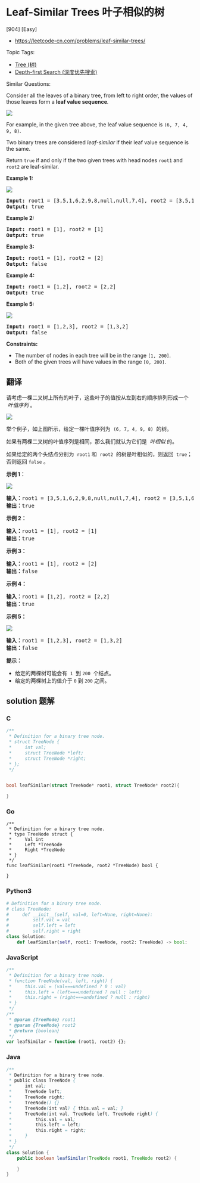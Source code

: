 # Leaf-Similar Trees 叶子相似的树

[904] [Easy]

- https://leetcode-cn.com/problems/leaf-similar-trees/

Topic Tags:

- [Tree (树)](https://leetcode-cn.com/tag/tree/)
- [Depth-first Search (深度优先搜索)](https://leetcode-cn.com/tag/depth-first-search/)

Similar Questions:

Consider all the leaves of a binary tree, from left to right order, the values of those leaves form a **leaf value sequence**_._

![](https://s3-lc-upload.s3.amazonaws.com/uploads/2018/07/16/tree.png)

For example, in the given tree above, the leaf value sequence is `(6, 7, 4, 9, 8)`.

Two binary trees are considered *leaf-similar* if their leaf value sequence is the same.

Return `true` if and only if the two given trees with head nodes `root1` and `root2` are leaf-similar.

**Example 1:**

![](https://assets.leetcode.com/uploads/2020/09/03/leaf-similar-1.jpg)

<pre><strong>Input:</strong> root1 = [3,5,1,6,2,9,8,null,null,7,4], root2 = [3,5,1,6,7,4,2,null,null,null,null,null,null,9,8]
<strong>Output:</strong> true
</pre>

**Example 2:**

<pre><strong>Input:</strong> root1 = [1], root2 = [1]
<strong>Output:</strong> true
</pre>

**Example 3:**

<pre><strong>Input:</strong> root1 = [1], root2 = [2]
<strong>Output:</strong> false
</pre>

**Example 4:**

<pre><strong>Input:</strong> root1 = [1,2], root2 = [2,2]
<strong>Output:</strong> true
</pre>

**Example 5:**

![](https://assets.leetcode.com/uploads/2020/09/03/leaf-similar-2.jpg)

<pre><strong>Input:</strong> root1 = [1,2,3], root2 = [1,3,2]
<strong>Output:</strong> false
</pre>

**Constraints:**

- The number of nodes in each tree will be in the range `[1, 200]`.
- Both of the given trees will have values in the range `[0, 200]`.

## 翻译

请考虑一棵二叉树上所有的叶子，这些叶子的值按从左到右的顺序排列形成一个  *叶值序列* 。

![](https://s3-lc-upload.s3.amazonaws.com/uploads/2018/07/16/tree.png)

举个例子，如上图所示，给定一棵叶值序列为  `(6, 7, 4, 9, 8)`  的树。

如果有两棵二叉树的叶值序列是相同，那么我们就认为它们是  *叶相似* 的。

如果给定的两个头结点分别为  `root1` 和  `root2`  的树是叶相似的，则返回  `true`；否则返回 `false` 。

**示例 1：**

![](https://assets.leetcode.com/uploads/2020/09/03/leaf-similar-1.jpg)

<pre><strong>输入：</strong>root1 = [3,5,1,6,2,9,8,null,null,7,4], root2 = [3,5,1,6,7,4,2,null,null,null,null,null,null,9,8]
<strong>输出：</strong>true
</pre>

**示例 2：**

<pre><strong>输入：</strong>root1 = [1], root2 = [1]
<strong>输出：</strong>true
</pre>

**示例 3：**

<pre><strong>输入：</strong>root1 = [1], root2 = [2]
<strong>输出：</strong>false
</pre>

**示例 4：**

<pre><strong>输入：</strong>root1 = [1,2], root2 = [2,2]
<strong>输出：</strong>true
</pre>

**示例 5：**

![](https://assets.leetcode.com/uploads/2020/09/03/leaf-similar-2.jpg)

<pre><strong>输入：</strong>root1 = [1,2,3], root2 = [1,3,2]
<strong>输出：</strong>false
</pre>

**提示：**

- 给定的两棵树可能会有  `1`  到 `200`  个结点。
- 给定的两棵树上的值介于 `0` 到 `200` 之间。

## solution 题解

### C

```c
/**
 * Definition for a binary tree node.
 * struct TreeNode {
 *     int val;
 *     struct TreeNode *left;
 *     struct TreeNode *right;
 * };
 */


bool leafSimilar(struct TreeNode* root1, struct TreeNode* root2){

}
```

### Go

```golang
/**
 * Definition for a binary tree node.
 * type TreeNode struct {
 *     Val int
 *     Left *TreeNode
 *     Right *TreeNode
 * }
 */
func leafSimilar(root1 *TreeNode, root2 *TreeNode) bool {

}
```

### Python3

```python
# Definition for a binary tree node.
# class TreeNode:
#     def __init__(self, val=0, left=None, right=None):
#         self.val = val
#         self.left = left
#         self.right = right
class Solution:
    def leafSimilar(self, root1: TreeNode, root2: TreeNode) -> bool:

```

### JavaScript

```javascript
/**
 * Definition for a binary tree node.
 * function TreeNode(val, left, right) {
 *     this.val = (val===undefined ? 0 : val)
 *     this.left = (left===undefined ? null : left)
 *     this.right = (right===undefined ? null : right)
 * }
 */
/**
 * @param {TreeNode} root1
 * @param {TreeNode} root2
 * @return {boolean}
 */
var leafSimilar = function (root1, root2) {};
```

### Java

```java
/**
 * Definition for a binary tree node.
 * public class TreeNode {
 *     int val;
 *     TreeNode left;
 *     TreeNode right;
 *     TreeNode() {}
 *     TreeNode(int val) { this.val = val; }
 *     TreeNode(int val, TreeNode left, TreeNode right) {
 *         this.val = val;
 *         this.left = left;
 *         this.right = right;
 *     }
 * }
 */
class Solution {
    public boolean leafSimilar(TreeNode root1, TreeNode root2) {

    }
}
```
